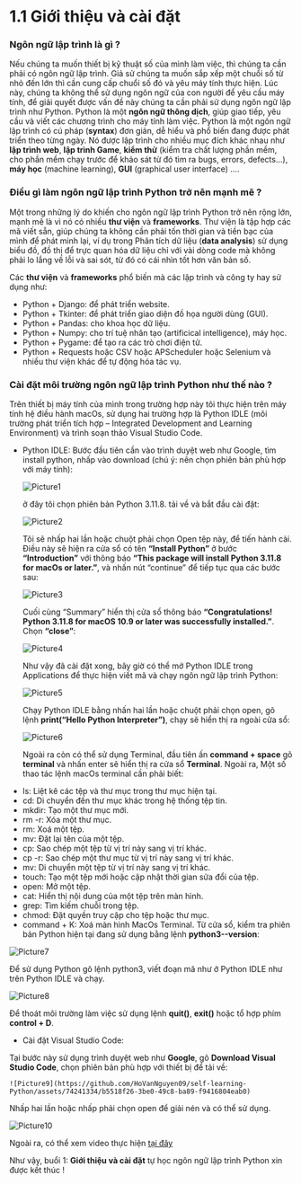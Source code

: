 # 1.1 Giới thiệu và cài đặt
### Ngôn ngữ lập trình là gì ?
Nếu chúng ta muốn thiết bị kỹ thuật số của mình làm việc, thì chúng ta cần phải có ngôn ngữ lập trình. Giả sử chúng ta muốn sắp xếp một chuổi số từ nhỏ đến lớn thì cần cung cấp chuổi số đó và yêu máy tính thực hiện. Lúc này, chúng ta không thể sử dụng ngôn ngữ của con người để yêu cầu máy tính, để giải quyết được vấn đề này chúng ta cần phải sử dụng ngôn ngữ lập trình như Python. Python là một **ngôn ngữ thông dịch**, giúp giao tiếp, yêu cầu và viết các chương trình cho máy tính làm việc.
Python là một ngôn ngữ lập trình có cú pháp (**syntax**) đơn giản, dễ hiểu và phổ biến đang được phát triển theo từng ngày. Nó được lập trình cho nhiều mục đích khác nhau như **lập trình web**, **lập trình Game**, **kiểm thử** (kiểm tra chất lượng phần mềm, cho phần mềm chạy trước để khảo sát từ đó tìm ra bugs, errors, defects…), **máy học** (machine learning), **GUI** (graphical user interface) ….

### Điều gì làm ngôn ngữ lập trình Python trở nên mạnh mẽ ?
Một trong những lý do khiến cho ngôn ngữ lập trình Python trở nên rộng lớn, mạnh mẽ là vì nó có nhiều **thư viện** và **frameworks**. Thư viện là tập hợp các mã viết sẵn, giúp chúng ta không cần phải tốn thời gian và tiền bạc của mình để phát minh lại, ví dụ trong Phân tích dữ liệu (**data analysis**) sử dụng biểu đồ, đồ thị để trực quan hóa dữ liệu chỉ với vài dòng code mà không phải lo lắng về lỗi và sai sót, từ đó có cái nhìn tốt hơn văn bản số. 

Các **thư viện** và **frameworks** phổ biến mà các lập trình và công ty hay sử dụng như:
* Python + Django: để phát triển website.
* Python + Tkinter: để phát triển giao diện đồ họa người dùng (GUI).
* Python + Pandas: cho khoa học dữ liệu.
* Python + Numpy: cho trí tuệ nhân tạo (artificical intelligence), máy học.
* Python + Pygame: để tạo ra các trò chơi điện tử.
* Python + Requests hoặc CSV hoặc APScheduler hoặc Selenium và nhiều thư viện khác để tự động hóa tác vụ.

### Cài đặt môi trường ngôn ngữ lập trình Python như thế nào ?
Trên thiết bị máy tính của mình trong trường hợp này tôi thực hiện trên máy tính hệ điều hành macOs, sử dụng hai trường hợp là Python IDLE (môi trường phát triển tích hợp – Integrated Development and Learning Environment) và trình soạn thảo Visual Studio Code.
* Python IDLE: Bước đầu tiên cần vào trình duyệt web như Google, tìm install python, nhấp vào download (chú ý: nên chọn phiên bản phù hợp với máy tính):
  
  ![Picture1](https://github.com/HoVanNguyen09/self-learning-Python/assets/74241334/ea9c28d2-a708-45d4-993e-4c2c8a0f858f)
  
  ở đây tôi chọn phiên bản Python 3.11.8. tải về và bắt đầu cài đặt:
  
  ![Picture2](https://github.com/HoVanNguyen09/self-learning-Python/assets/74241334/18c8a92d-6ecf-4d94-a60c-fcdd9c45d45d)
  
  Tôi sẽ nhấp hai lần hoặc chuột phải chọn Open tệp này, để tiến hành cài. Điều này sẽ hiện ra cửa sổ có tên **“Install Python”** ở bước **“Introduction”** với thông báo **“This  package will install Python 3.11.8 for macOs or later.”**, 
  và nhấn nút “continue” để tiếp tục qua các bước sau:

  ![Picture3](https://github.com/HoVanNguyen09/self-learning-Python/assets/74241334/07e1237a-8c59-4b49-8572-c716773b12cb)

  Cuối cùng “Summary” hiển thị cửa sổ thông báo **“Congratulations!  Python 3.11.8 for macOS 10.9 or later was successfully installed.”**. Chọn **“close”**:
  
  ![Picture4](https://github.com/HoVanNguyen09/self-learning-Python/assets/74241334/89ec597f-3fca-4b08-8091-6627ce142265)

  Như vậy đã cài đặt xong, bây giờ có thể mở Python IDLE trong Applications để thực hiện viết mã và chạy ngôn ngữ lập trình Python:

  ![Picture5](https://github.com/HoVanNguyen09/self-learning-Python/assets/74241334/f89ebb5f-2543-40d6-befe-23d96b54e8fd)

  Chạy Python IDLE bằng nhấn hai lần hoặc chuột phải chọn open, gõ lệnh **print(“Hello Python Interpreter”)**, chạy sẽ hiển thị ra ngoài cửa sổ:

  ![Picture6](https://github.com/HoVanNguyen09/self-learning-Python/assets/74241334/afc26fda-8b0e-4352-914d-5fd96b0c1efd)

  Ngoài ra còn có thể sử dụng Terminal, đầu tiên ấn **command + space** gõ **terminal** và nhấn enter sẽ hiển thị ra cửa sổ **Terminal**. Ngoài ra, Một số thao tác lệnh macOs terminal cần phải biết:
-	ls: Liệt kê các tệp và thư mục trong thư mục hiện tại.
-	cd: Di chuyển đến thư mục khác trong hệ thống tệp tin.
-	mkdir: Tạo một thư mục mới.
-	rm -r: Xóa một thư mục.
-	rm: Xoá một tệp.
-	mv: Đặt lại tên của một tệp.
-	cp: Sao chép một tệp từ vị trí này sang vị trí khác.
-	cp -r: Sao chép một thư mục từ vị trí này sang vị trí khác.
-	mv: Di chuyển một tệp từ vị trí này sang vị trí khác.
-	touch: Tạo một tệp mới hoặc cập nhật thời gian sửa đổi của tệp.
-	open: Mở một tệp.
-	cat: Hiển thị nội dung của một tệp trên màn hình.
-	grep: Tìm kiếm chuỗi trong tệp.
-	chmod: Đặt quyền truy cập cho tệp hoặc thư mục.
-	command + K: Xoá màn hình MacOs Terminal.
Từ cửa sổ, kiểm tra phiên bản Python hiện tại đang sử dụng bằng lệnh **python3--version**:

![Picture7](https://github.com/HoVanNguyen09/self-learning-Python/assets/74241334/8e0b3951-96c7-4068-9b3f-0a56cd7c3c2f)

Để sử dụng Python gõ lệnh python3, viết đoạn mã như ở Python IDLE như trên Python IDLE và chạy.

![Picture8](https://github.com/HoVanNguyen09/self-learning-Python/assets/74241334/fb3b731e-09cf-4138-ab42-0e366954078a)

Để thoát môi trường làm việc sử dụng lệnh **quit()**, **exit()** hoặc tổ hợp phím **control + D**.

*	Cài đặt Visual Studio Code:
  
  Tại bước này sử dụng trình duyệt web như **Google**, gõ **Download Visual Studio Code**, chọn phiên bản phù hợp với thiết bị để tải về:
  
 	
 	![Picture9](https://github.com/HoVanNguyen09/self-learning-Python/assets/74241334/b5518f26-3be0-49c8-ba89-f9416804eab0)

  Nhấp hai lần hoặc nhấp phải chọn open để giải nén và có thể sử dụng.

  ![Picture10](https://github.com/HoVanNguyen09/self-learning-Python/assets/74241334/ca1853ed-2418-4fe8-9b14-cbff38fe8328)

Ngoài ra, có thể xem video thực hiện [tại đây](https://youtu.be/PExERzHu0tY?si=toE5-BadkrGpjSKq)

Như vậy, buổi 1: **Giới thiệu và cài đặt** tự học ngôn ngữ lập trình Python xin được kết thúc ! 






